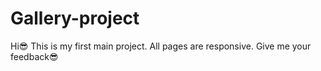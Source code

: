 # Gallery-project
Hi😎
This is my first main project.
All pages are responsive.
Give me your feedback😎
